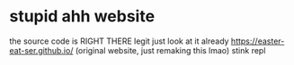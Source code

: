 # stupid ahh website
the source code is RIGHT THERE legit just look at it already
https://easter-eat-ser.github.io/ (original website, just remaking this lmao)
stink repl
